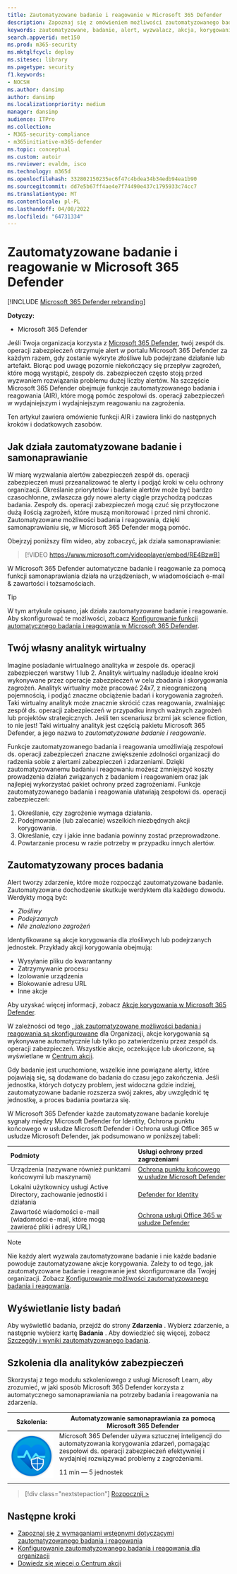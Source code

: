 ```yaml
---
title: Zautomatyzowane badanie i reagowanie w Microsoft 365 Defender
description: Zapoznaj się z omówieniem możliwości zautomatyzowanego badania i reagowania, nazywanych również samonaprawiającym się, w Microsoft 365 Defender
keywords: zautomatyzowane, badanie, alert, wyzwalacz, akcja, korygowanie, samonaprawianie
search.appverid: met150
ms.prod: m365-security
ms.mktglfcycl: deploy
ms.sitesec: library
ms.pagetype: security
f1.keywords:
- NOCSH
ms.author: dansimp
author: dansimp
ms.localizationpriority: medium
manager: dansimp
audience: ITPro
ms.collection:
- M365-security-compliance
- m365initiative-m365-defender
ms.topic: conceptual
ms.custom: autoir
ms.reviewer: evaldm, isco
ms.technology: m365d
ms.openlocfilehash: 332802150235ec6f47c4bdea34b34edb94ea1b90
ms.sourcegitcommit: dd7e5b67ff4ae4e7f74490e437c1795933c74cc7
ms.translationtype: MT
ms.contentlocale: pl-PL
ms.lasthandoff: 04/08/2022
ms.locfileid: "64731334"
---
```

# <a name="automated-investigation-and-response-in-microsoft-365-defender"></a>Zautomatyzowane badanie i reagowanie w Microsoft 365 Defender

[!INCLUDE [Microsoft 365 Defender rebranding](../includes/microsoft-defender.md)]

**Dotyczy:**
- Microsoft 365 Defender

Jeśli Twoja organizacja korzysta z [Microsoft 365 Defender](microsoft-365-defender.md), twój zespół ds. operacji zabezpieczeń otrzymuje alert w portalu Microsoft 365 Defender za każdym razem, gdy zostanie wykryte złośliwe lub podejrzane działanie lub artefakt. Biorąc pod uwagę pozornie niekończący się przepływ zagrożeń, które mogą wystąpić, zespoły ds. zabezpieczeń często stoją przed wyzwaniem rozwiązania problemu dużej liczby alertów. Na szczęście Microsoft 365 Defender obejmuje funkcje zautomatyzowanego badania i reagowania (AIR), które mogą pomóc zespołowi ds. operacji zabezpieczeń w wydajniejszym i wydajniejszym reagowaniu na zagrożenia.

Ten artykuł zawiera omówienie funkcji AIR i zawiera linki do następnych kroków i dodatkowych zasobów.

## <a name="how-automated-investigation-and-self-healing-works"></a>Jak działa zautomatyzowane badanie i samonaprawianie

W miarę wyzwalania alertów zabezpieczeń zespół ds. operacji zabezpieczeń musi przeanalizować te alerty i podjąć kroki w celu ochrony organizacji. Określanie priorytetów i badanie alertów może być bardzo czasochłonne, zwłaszcza gdy nowe alerty ciągle przychodzą podczas badania. Zespoły ds. operacji zabezpieczeń mogą czuć się przytłoczone dużą ilością zagrożeń, które muszą monitorować i przed nimi chronić. Zautomatyzowane możliwości badania i reagowania, dzięki samonaprawianiu się, w Microsoft 365 Defender mogą pomóc.

Obejrzyj poniższy film wideo, aby zobaczyć, jak działa samonaprawianie: <p>

> [!VIDEO https://www.microsoft.com/videoplayer/embed/RE4BzwB]

W Microsoft 365 Defender automatyczne badanie i reagowanie za pomocą funkcji samonaprawiania działa na urządzeniach, w wiadomościach e-mail & zawartości i tożsamościach.
 
> [!TIP]
> W tym artykule opisano, jak działa zautomatyzowane badanie i reagowanie. Aby skonfigurować te możliwości, zobacz [Konfigurowanie funkcji automatycznego badania i reagowania w Microsoft 365 Defender](m365d-configure-auto-investigation-response.md).

## <a name="your-own-virtual-analyst"></a>Twój własny analityk wirtualny

Imagine posiadanie wirtualnego analityka w zespole ds. operacji zabezpieczeń warstwy 1 lub 2. Analityk wirtualny naśladuje idealne kroki wykonywane przez operacje zabezpieczeń w celu zbadania i skorygowania zagrożeń. Analityk wirtualny może pracować 24x7, z nieograniczoną pojemnością, i podjąć znaczne obciążenie badań i korygowania zagrożeń. Taki wirtualny analityk może znacznie skrócić czas reagowania, zwalniając zespół ds. operacji zabezpieczeń w przypadku innych ważnych zagrożeń lub projektów strategicznych. Jeśli ten scenariusz brzmi jak science fiction, to nie jest! Taki wirtualny analityk jest częścią pakietu Microsoft 365 Defender, a jego nazwa to *zautomatyzowane badanie i reagowanie*.

Funkcje zautomatyzowanego badania i reagowania umożliwiają zespołowi ds. operacji zabezpieczeń znaczne zwiększenie zdolności organizacji do radzenia sobie z alertami zabezpieczeń i zdarzeniami. Dzięki zautomatyzowanemu badaniu i reagowaniu możesz zmniejszyć koszty prowadzenia działań związanych z badaniem i reagowaniem oraz jak najlepiej wykorzystać pakiet ochrony przed zagrożeniami. Funkcje zautomatyzowanego badania i reagowania ułatwiają zespołowi ds. operacji zabezpieczeń:

1. Określanie, czy zagrożenie wymaga działania.
2. Podejmowanie (lub zalecanie) wszelkich niezbędnych akcji korygowania.
3. Określanie, czy i jakie inne badania powinny zostać przeprowadzone.
4. Powtarzanie procesu w razie potrzeby w przypadku innych alertów.

## <a name="the-automated-investigation-process"></a>Zautomatyzowany proces badania

Alert tworzy zdarzenie, które może rozpocząć zautomatyzowane badanie. Zautomatyzowane dochodzenie skutkuje werdyktem dla każdego dowodu. Werdykty mogą być:
- *Złośliwy*
- *Podejrzanych* 
- *Nie znaleziono zagrożeń* 

Identyfikowane są akcje korygowania dla złośliwych lub podejrzanych jednostek. Przykłady akcji korygowania obejmują:

- Wysyłanie pliku do kwarantanny
- Zatrzymywanie procesu
- Izolowanie urządzenia
- Blokowanie adresu URL 
- Inne akcje

Aby uzyskać więcej informacji, zobacz [Akcje korygowania w Microsoft 365 Defender](m365d-remediation-actions.md).

W zależności od tego [, jak zautomatyzowane możliwości badania i reagowania są skonfigurowane](m365d-configure-auto-investigation-response.md) dla Organizacji, akcje korygowania są wykonywane automatycznie lub tylko po zatwierdzeniu przez zespół ds. operacji zabezpieczeń. Wszystkie akcje, oczekujące lub ukończone, są wyświetlane w [Centrum akcji](m365d-action-center.md).

Gdy badanie jest uruchomione, wszelkie inne powiązane alerty, które pojawiają się, są dodawane do badania do czasu jego zakończenia. Jeśli jednostka, których dotyczy problem, jest widoczna gdzie indziej, zautomatyzowane badanie rozszerza swój zakres, aby uwzględnić tę jednostkę, a proces badania powtarza się. 

W Microsoft 365 Defender każde zautomatyzowane badanie koreluje sygnały między Microsoft Defender for Identity, Ochrona punktu końcowego w usłudze Microsoft Defender i Ochrona usługi Office 365 w usłudze Microsoft Defender, jak podsumowano w poniższej tabeli: 

|Podmioty |Usługi ochrony przed zagrożeniami  |
|:---------|:---------|
|Urządzenia (nazywane również punktami końcowymi lub maszynami) |[Ochrona punktu końcowego w usłudze Microsoft Defender](../defender-endpoint/automated-investigations.md) |      
|Lokalni użytkownicy usługi Active Directory, zachowanie jednostki i działania     |[Defender for Identity](/azure-advanced-threat-protection/what-is-atp) |      
|Zawartość wiadomości e-mail (wiadomości e-mail, które mogą zawierać pliki i adresy URL)     |[Ochrona usługi Office 365 w usłudze Defender](../office-365-security/defender-for-office-365.md) |

> [!NOTE]
> Nie każdy alert wyzwala zautomatyzowane badanie i nie każde badanie powoduje zautomatyzowane akcje korygowania. Zależy to od tego, jak zautomatyzowane badanie i reagowanie jest skonfigurowane dla Twojej organizacji. Zobacz [Konfigurowanie możliwości zautomatyzowanego badania i reagowania](m365d-configure-auto-investigation-response.md).

## <a name="viewing-a-list-of-investigations"></a>Wyświetlanie listy badań

Aby wyświetlić badania, przejdź do strony **Zdarzenia** . Wybierz zdarzenie, a następnie wybierz kartę **Badania** . Aby dowiedzieć się więcej, zobacz [Szczegóły i wyniki zautomatyzowanego badania](m365d-autoir-results.md).

## <a name="training-for-security-analysts"></a>Szkolenia dla analityków zabezpieczeń

Skorzystaj z tego modułu szkoleniowego z usługi Microsoft Learn, aby zrozumieć, w jaki sposób Microsoft 365 Defender korzysta z automatycznego samonaprawiania na potrzeby badania i reagowania na zdarzenia.

|Szkolenia:|Automatyzowanie samonaprawiania za pomocą Microsoft 365 Defender|
|---|---|
|![Automatyzuj samonaprawianie za pomocą ikony trenowania Microsoft 365 Defender.](../../media/m365d-autoir/m365-defender-auto-self-healing.svg)| Microsoft 365 Defender używa sztucznej inteligencji do automatyzowania korygowania zdarzeń, pomagając zespołowi ds. operacji zabezpieczeń efektywniej i wydajniej rozwiązywać problemy z zagrożeniami. <p> 11 min — 5 jednostek |

> [!div class="nextstepaction"]
> [Rozpocznij >](/learn/modules/defender-self-healing/)

## <a name="next-steps"></a>Następne kroki

- [Zapoznaj się z wymaganiami wstępnymi dotyczącymi zautomatyzowanego badania i reagowania](m365d-configure-auto-investigation-response.md#prerequisites-for-automated-investigation-and-response-in-microsoft-365-defender)
- [Konfigurowanie zautomatyzowanego badania i reagowania dla organizacji](m365d-configure-auto-investigation-response.md)
- [Dowiedz się więcej o Centrum akcji](m365d-action-center.md)
